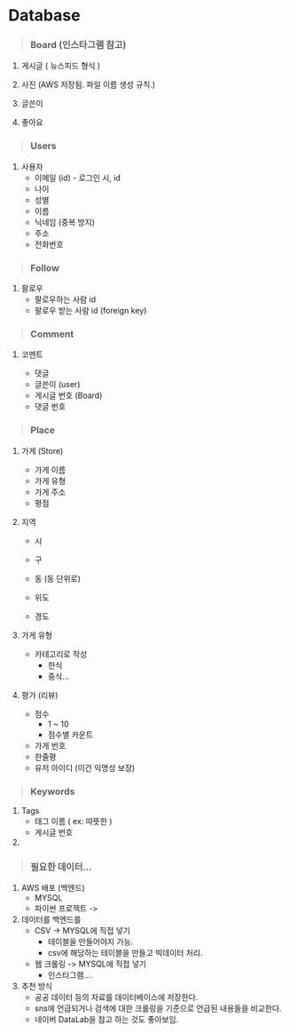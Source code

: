 # Database



> ### Board (인스타그램 참고)

1. 게시글 ( 뉴스피드 형식 )

2. 사진 (AWS 저장됨. 파일 이름 생성 규칙.)

3. 글쓴이

4. 좋아요

   

> ### Users

1. 사용자
   + 이메일 (id) - 로그인 시, id
   + 나이
   + 성별
   + 이름
   + 닉네임 (중복 방지)
   + 주소
   + 전화번호



> ### Follow

1. 팔로우
   + 팔로우하는 사람 id 
   + 팔로우 받는 사람 id (foreign key)



> ### Comment

1. 코멘트

   + 댓글
   + 글쓴이 (user)
   + 게시글 번호 (Board)
   + 댓글 번호 

   

> ### Place

1. 가게 (Store)

   + 가게 이름
   + 가게 유형
   + 가게 주소
   + 평점

   

2. 지역

   + 시
   + 구

   + 동 (동 단위로)
   + 위도
   + 경도

3. 가게 유형

   + 카테고리로 작성
     + 한식
     + 중식...

4. 평가 (리뷰)

   + 점수
     + 1 ~ 10
     + 점수별 카운트
   + 가게 번호
   + 한줄평
   + 유저 아이디 (이건 익명성 보장)

> ### Keywords

1. Tags
   + 태그 이름 ( ex: 따뜻한 )
   + 게시글 번호
2. 



> ### 필요한 데이터...



1. AWS 배포 (백엔드)
   + MYSQL 
   + 파이썬 프로젝트 -> 
2. 데이터를 백엔드를
   + CSV -> MYSQL에 직접 넣기
     + 테이블을 만들어야지 가능.
     + csv에 해당하는 테이블을 만들고 빅데이터 처리.
   + 웹 크롤링 -> MYSQL에 직접 넣기
     + 인스타그램....
3. 추천 방식
   + 공공 데이터 등의 자료를 데이터베이스에 저장한다.
   + sns에 언급되거나 검색에 대한 크롤링을 기준으로 언급된 내용들을 비교한다.
   + 네이버 DataLab을 참고 하는 것도 좋아보임.